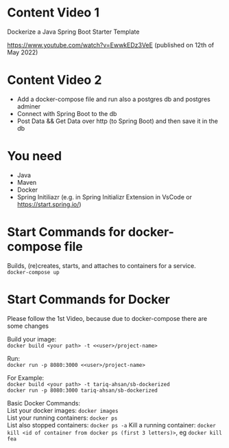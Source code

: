 # Content Video 1
Dockerize a Java Spring Boot Starter Template

https://www.youtube.com/watch?v=EwwkEDz3VeE
(published on 12th of May 2022)

# Content Video 2
- Add a docker-compose file and run also a postgres db and postgres adminer
- Connect with Spring Boot to the db
- Post Data && Get Data over http (to Spring Boot) and then save it in the db  

# You need
- Java
- Maven
- Docker
- Spring Initiliazr (e.g. in Spring Initializr Extension in VsCode or https://start.spring.io/)

# Start Commands for docker-compose file
Builds, (re)creates, starts, and attaches to containers for a service.  
`docker-compose up`

# Start Commands for Docker
Please follow the 1st Video, because due to docker-compose there are some changes  

Build your image:  
`docker build <your path> -t <<user>/project-name>`  

Run:  
`docker run -p 8080:3000 <<user>/project-name>`  

For Example:  
`docker build <your path> -t tariq-ahsan/sb-dockerized`  
`docker run -p 8080:3000 tariq-ahsan/sb-dockerized`  

Basic Docker Commands:  
List your docker images: `docker images`  
List your running containers: `docker ps`  
List also stopped containers: `docker ps -a`
Kill a running container: `docker kill <id of container from docker ps (first 3 letters)>`, eg `docker kill fea`  